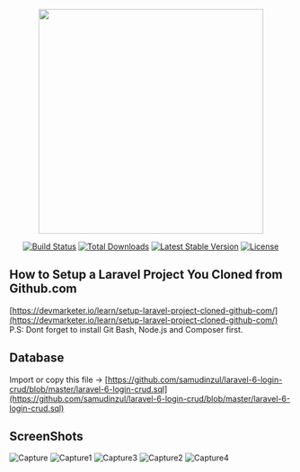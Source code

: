 <p align="center"><img src="https://www.svgrepo.com/svg/303379/laravel-logo/show/303379/laravel-logo.svg" width="400"></p>

<p align="center">
<a href="https://travis-ci.org/laravel/framework"><img src="https://travis-ci.org/laravel/framework.svg" alt="Build Status"></a>
<a href="https://packagist.org/packages/laravel/framework"><img src="https://poser.pugx.org/laravel/framework/d/total.svg" alt="Total Downloads"></a>
<a href="https://packagist.org/packages/laravel/framework"><img src="https://poser.pugx.org/laravel/framework/v/stable.svg" alt="Latest Stable Version"></a>
<a href="https://packagist.org/packages/laravel/framework"><img src="https://poser.pugx.org/laravel/framework/license.svg" alt="License"></a>
</p>

## How to Setup a Laravel Project You Cloned from Github.com

[https://devmarketer.io/learn/setup-laravel-project-cloned-github-com/](https://devmarketer.io/learn/setup-laravel-project-cloned-github-com/) \
P.S: Dont forget to install Git Bash, Node.js and Composer first.

## Database
Import or copy this file ->
[https://github.com/samudinzul/laravel-6-login-crud/blob/master/laravel-6-login-crud.sql](https://github.com/samudinzul/laravel-6-login-crud/blob/master/laravel-6-login-crud.sql)

## ScreenShots
![Capture](https://user-images.githubusercontent.com/43567740/68379934-d3931300-0189-11ea-8fdd-adc3f68fbcd3.JPG)
![Capture1](https://user-images.githubusercontent.com/43567740/68380073-1c4acc00-018a-11ea-9869-460956ec42b1.JPG)
![Capture3](https://user-images.githubusercontent.com/43567740/68380074-1ce36280-018a-11ea-9596-1b9ca22b3c43.JPG)
![Capture2](https://user-images.githubusercontent.com/43567740/68380075-1ce36280-018a-11ea-95cf-cd7d4bab95b5.JPG)
![Capture4](https://user-images.githubusercontent.com/43567740/68380077-1ce36280-018a-11ea-8048-f5930c8c6537.JPG)





